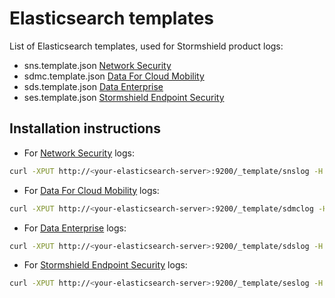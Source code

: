 # Elasticsearch templates

List of Elasticsearch templates, used for Stormshield product logs:
  * sns.template.json [Network Security](https://www.stormshield.com/products-services/products/network-security/)
  * sdmc.template.json [Data For Cloud Mobility](https://www.stormshield.com/products/cloud-and-mobility/)
  * sds.template.json [Data Enterprise](https://www.stormshield.com/products/enterprise)
  * ses.template.json [Stormshield Endpoint Security](https://www.stormshield.com/products/stormshield-endpoint-security/)

## Installation instructions

  - For [Network Security](https://www.stormshield.com/products-services/products/network-security/) logs:
  ```bash
curl -XPUT http://<your-elasticsearch-server>:9200/_template/snslog -H 'Content-Type: application/json' -d @sns.template.json
```
  - For [Data For Cloud Mobility](https://www.stormshield.com/products/cloud-and-mobility/) logs:
  ```bash
curl -XPUT http://<your-elasticsearch-server>:9200/_template/sdmclog -H 'Content-Type: application/json' -d @sdmc.template.json
```
  - For [Data Enterprise](https://www.stormshield.com/products/enterprise) logs:
  ```bash
  curl -XPUT http://<your-elasticsearch-server>:9200/_template/sdslog -H 'Content-Type: application/json' -d @sds.template.json
```
  - For [Stormshield Endpoint Security](https://www.stormshield.com/products/stormshield-endpoint-security/) logs:
```bash
curl -XPUT http://<your-elasticsearch-server>:9200/_template/seslog -H 'Content-Type: application/json' -d @ses.template.json
```
